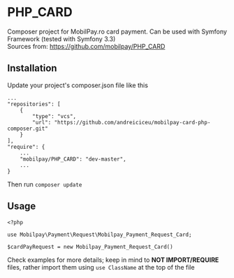 PHP_CARD
========
Composer project for MobilPay.ro card payment.
Can be used with Symfony Framework (tested with Symfony 3.3)  
Sources from: https://github.com/mobilpay/PHP_CARD

## Installation
Update your project's composer.json file like this
```
...
"repositories": [
    {
        "type": "vcs",
        "url": "https://github.com/andreiciceu/mobilpay-card-php-composer.git"
    }
],
"require": {
    ...
    "mobilpay/PHP_CARD": "dev-master",
    ...
}
```
Then run `composer update`

## Usage
```
<?php

use Mobilpay\Payment\Request\Mobilpay_Payment_Request_Card;

$cardPayRequest = new Mobilpay_Payment_Request_Card()
```
Check examples for more details; keep in mind to
<b>NOT IMPORT/REQUIRE</b> files, rather import them using `use ClassName` at the top of the file  


